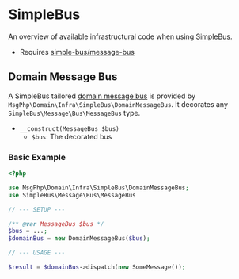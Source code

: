 # SimpleBus

An overview of available infrastructural code when using [SimpleBus].

- Requires [simple-bus/message-bus]

## Domain Message Bus

A SimpleBus tailored [domain message bus](../message-driven/message-bus.md) is provided by `MsgPhp\Domain\Infra\SimpleBus\DomainMessageBus`.
It decorates any `SimpleBus\Message\Bus\MessageBus` type.

- `__construct(MessageBus $bus)`
    - `$bus`: The decorated bus

### Basic Example

```php
<?php

use MsgPhp\Domain\Infra\SimpleBus\DomainMessageBus;
use SimpleBus\Message\Bus\MessageBus

// --- SETUP ---

/** @var MessageBus $bus */
$bus = ...;
$domainBus = new DomainMessageBus($bus);

// --- USAGE ---

$result = $domainBus->dispatch(new SomeMessage());
```

[SimpleBus]: http://docs.simplebus.io
[simple-bus/message-bus]: https://packagist.org/packages/simple-bus/message-bus
